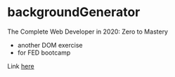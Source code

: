 # backgroundGenerator

The Complete Web Developer in 2020: Zero to Mastery
- another DOM exercise
- for FED bootcamp

Link [here](https://vealinas.github.io/backgroundGenerator/)
